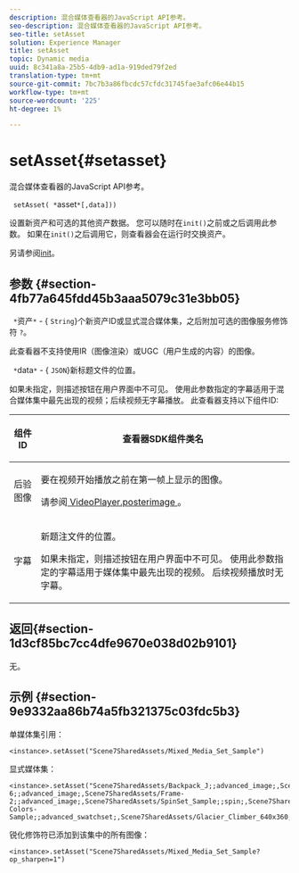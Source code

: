 ```yaml
---
description: 混合媒体查看器的JavaScript API参考。
seo-description: 混合媒体查看器的JavaScript API参考。
seo-title: setAsset
solution: Experience Manager
title: setAsset
topic: Dynamic media
uuid: 8c341a8a-25b5-4db9-ad1a-919ded79f2ed
translation-type: tm+mt
source-git-commit: 7bc7b3a86fbcdc57cfdc31745fae3afc06e44b15
workflow-type: tm+mt
source-wordcount: '225'
ht-degree: 1%

---
```



# setAsset{#setasset}

混合媒体查看器的JavaScript API参考。

` setAsset( *`asset`*[,data]))`

设置新资产和可选的其他资产数据。 您可以随时在`init()`之前或之后调用此参数。 如果在`init()`之后调用它，则查看器会在运行时交换资产。

另请参阅[init](../../../c-html5-s7-aem-asset-viewers/c-html5-mixedmedia-viewer-about/c-html5-mixedmedia-viewer-javascriptapiref/r-html5-mixedmedia-javascriptapiref-init.md#reference-bb4428c155e541b79797f96e17c068ae)。

## 参数 {#section-4fb77a645fdd45b3aaa5079c31e3bb05}

` *`资产`*` - {  `String`}个新资产ID或显式混合媒体集，之后附加可选的图像服务修饰符 `?`。

此查看器不支持使用IR（图像渲染）或UGC（用户生成的内容）的图像。

` *`data`*` - { `JSON`}新标题文件的位置。

如果未指定，则描述按钮在用户界面中不可见。 使用此参数指定的字幕适用于混合媒体集中最先出现的视频；后续视频无字幕播放。 此查看器支持以下组件ID:

<table id="table_7B5DD9303EF44ADD847B13FFEAD135D9"> 
 <thead> 
  <tr> 
   <th colname="col1" class="entry"> <p>组件ID </p> </th> 
   <th colname="col2" class="entry"> <p>查看器SDK组件类名 </p> </th> 
  </tr> 
 </thead>
 <tbody> 
  <tr> 
   <td colname="col1"> <p> <span class="codeph"> 后验图像  </span> </p> </td> 
   <td colname="col2"> <p>要在视频开始播放之前在第一帧上显示的图像。 </p> <p>请参阅<a href="../../../c-html5-s7-aem-asset-viewers/c-html5-mixedmedia-viewer-about/r-html5-mixedmedia-viewer-config-attrib/r-html5-mixedmedia-viewer-config-attrib-videoplayer-posterimage.md#reference-f424ad0f278b4d14b86ea55e3a73c52b" format="dita" scope="local"> VideoPlayer.posterimage </a>。 </p> </td> 
  </tr> 
  <tr> 
   <td colname="col1"> <p> <span class="codeph"> 字幕  </span> </p> </td> 
   <td colname="col2"> <p> 新题注文件的位置。 </p> <p>如果未指定，则描述按钮在用户界面中不可见。 使用此参数指定的字幕适用于媒体集中最先出现的视频。 后续视频播放时无字幕。 </p> </td> 
  </tr> 
 </tbody> 
</table>

## 返回{#section-1d3cf85bc7cc4dfe9670e038d02b9101}

无。

## 示例 {#section-9e9332aa86b74a5fb321375c03fdc5b3}

单媒体集引用：

```
<instance>.setAsset("Scene7SharedAssets/Mixed_Media_Set_Sample")
```

显式媒体集：

```
<instance>.setAsset("Scene7SharedAssets/Backpack_J;;advanced_image;,Scene7SharedAssets/Frame-6;;advanced_image;,Scene7SharedAssets/Frame-2;;advanced_image;,Scene7SharedAssets/SpinSet_Sample;;spin;,Scene7SharedAssets/ImageSet-Colors-Sample;;advanced_swatchset;,Scene7SharedAssets/Glacier_Climber_640x360;Scene7SharedAssets/Glacier_Climber_640x360;video;")
```

锐化修饰符已添加到该集中的所有图像：

```
<instance>.setAsset("Scene7SharedAssets/Mixed_Media_Set_Sample?op_sharpen=1")
```

